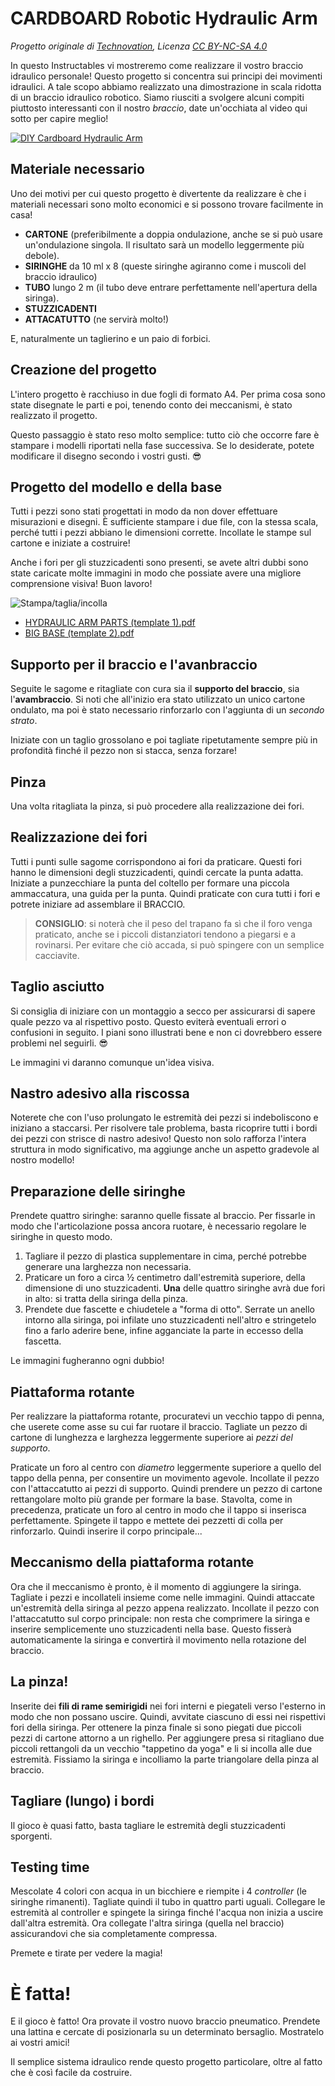 # CARDBOARD Robotic Hydraulic Arm

_Progetto originale di [Technovation](mailto:technovationrobot@gmail.com), Licenza [CC BY-NC-SA 4.0](https://creativecommons.org/licenses/by-nc-sa/4.0/deed.it)_

In questo Instructables vi mostreremo come realizzare il vostro braccio idraulico personale! Questo progetto si concentra sui principi dei movimenti idraulici. A tale scopo abbiamo realizzato una dimostrazione in scala ridotta di un braccio idraulico robotico. Siamo riusciti a svolgere alcuni compiti piuttosto interessanti con il nostro _braccio_, date un'occhiata al video qui sotto per capire meglio!

[![DIY Cardboard Hydraulic Arm](https://img.youtube.com/vi/Eqn4g2aQ70U/0.jpg)](https://www.youtube.com/watch?v=Eqn4g2aQ70U)

## Materiale necessario

Uno dei motivi per cui questo progetto è divertente da realizzare è che i materiali necessari sono molto economici e si possono trovare facilmente in casa!

* **CARTONE** (preferibilmente a doppia ondulazione, anche se si può usare un'ondulazione singola. Il risultato sarà un modello leggermente più debole).
* **SIRINGHE** da 10 ml x 8 (queste siringhe agiranno come i muscoli del braccio idraulico)
* **TUBO** lungo 2 m (il tubo deve entrare perfettamente nell'apertura della siringa).
* **STUZZICADENTI**
* **ATTACATUTTO** (ne servirà molto!)

E, naturalmente un taglierino e un paio di forbici.

## Creazione del progetto

L'intero progetto è racchiuso in due fogli di formato A4. Per prima cosa sono state disegnate le parti e poi, tenendo conto dei meccanismi, è stato realizzato il progetto.

Questo passaggio è stato reso molto semplice: tutto ciò che occorre fare è stampare i modelli riportati nella fase successiva. Se lo desiderate, potete modificare il disegno secondo i vostri gusti. 😎

## Progetto del modello e della base

Tutti i pezzi sono stati progettati in modo da non dover effettuare misurazioni e disegni. È sufficiente stampare i due file, con la stessa scala, perché tutti i pezzi abbiano le dimensioni corrette. Incollate le stampe sul cartone e iniziate a costruire!

Anche i fori per gli stuzzicadenti sono presenti, se avete altri dubbi sono state caricate molte immagini in modo che possiate avere una migliore comprensione visiva! Buon lavoro!

![Stampa/taglia/incolla](https://upload.wikimedia.org/wikipedia/commons/2/2c/Pdflogogt.png)

* [HYDRAULIC ARM PARTS (template 1).pdf](HYDRAULIC%20ARM%20PARTS%20(template%201).pdf)
* [BIG BASE (template 2).pdf](BIG%20BASE%20(template%202).pdf)

## Supporto per il braccio e l'avanbraccio

Seguite le sagome e ritagliate con cura sia il **supporto del braccio**, sia l'**avambraccio**. Si noti che all'inizio era stato utilizzato un unico cartone ondulato, ma poi è stato necessario rinforzarlo con l'aggiunta di un _secondo strato_.

Iniziate con un taglio grossolano e poi tagliate ripetutamente sempre più in profondità finché il pezzo non si stacca, senza forzare!

## Pinza

Una volta ritagliata la pinza, si può procedere alla realizzazione dei fori.

## Realizzazione dei fori

Tutti i punti sulle sagome corrispondono ai fori da praticare. Questi fori hanno le dimensioni degli stuzzicadenti, quindi cercate la punta adatta. Iniziate a punzecchiare la punta del coltello per formare una piccola ammaccatura, una guida per la punta. Quindi praticate con cura tutti i fori e potrete iniziare ad assemblare il BRACCIO.

> **CONSIGLIO**: si noterà che il peso del trapano fa sì che il foro venga praticato, anche se i piccoli distanziatori tendono a piegarsi e a rovinarsi. Per evitare che ciò accada, si può spingere con un semplice cacciavite.

## Taglio asciutto

Si consiglia di iniziare con un montaggio a secco per assicurarsi di sapere quale pezzo va al rispettivo posto. Questo eviterà eventuali errori o confusioni in seguito. I piani sono illustrati bene e non ci dovrebbero essere problemi nel seguirli. 😎

Le immagini vi daranno comunque un'idea visiva.

## Nastro adesivo alla riscossa

Noterete che con l'uso prolungato le estremità dei pezzi si indeboliscono e iniziano a staccarsi. Per risolvere tale problema, basta ricoprire tutti i bordi dei pezzi con strisce di nastro adesivo! Questo non solo rafforza l'intera struttura in modo significativo, ma aggiunge anche un aspetto gradevole al nostro modello!

## Preparazione delle siringhe

Prendete quattro siringhe: saranno quelle fissate al braccio. Per fissarle in modo che l'articolazione possa ancora ruotare, è necessario regolare le siringhe in questo modo.

1. Tagliare il pezzo di plastica supplementare in cima, perché potrebbe generare una larghezza non necessaria.
1. Praticare un foro a circa ½ centimetro dall'estremità superiore, della dimensione di uno stuzzicadenti. **Una** delle quattro siringhe avrà due fori in alto: si tratta della siringa della pinza.
1. Prendete due fascette e chiudetele a "forma di otto". Serrate un anello intorno alla siringa, poi infilate uno stuzzicadenti nell'altro e stringetelo fino a farlo aderire bene, infine agganciate la parte in eccesso della fascetta.

Le immagini fugheranno ogni dubbio!

## Piattaforma rotante

Per realizzare la piattaforma rotante, procuratevi un vecchio tappo di penna, che userete come asse su cui far ruotare il braccio. Tagliate un pezzo di cartone di lunghezza e larghezza leggermente superiore ai _pezzi del supporto_.

Praticate un foro al centro con _diametro_ leggermente superiore a quello del tappo della penna, per consentire un movimento agevole. Incollate il pezzo con l'attaccatutto ai pezzi di supporto. Quindi prendere un pezzo di cartone rettangolare molto più grande per formare la base. Stavolta, come in precedenza, praticate un foro al centro in modo che il tappo si inserisca perfettamente. Spingete il tappo e mettete dei pezzetti di colla per rinforzarlo. Quindi inserire il corpo principale...

## Meccanismo della piattaforma rotante

Ora che il meccanismo è pronto, è il momento di aggiungere la siringa. Tagliate i pezzi e incollateli insieme come nelle immagini. Quindi attaccate un'estremità della siringa al pezzo appena realizzato. Incollate il pezzo con l'attaccatutto sul corpo principale: non resta che comprimere la siringa e inserire semplicemente uno stuzzicadenti nella base. Questo fisserà automaticamente la siringa e convertirà il movimento nella rotazione del braccio.

## La pinza!

Inserite dei **fili di rame semirigidi** nei fori interni e piegateli verso l'esterno in modo che non possano uscire. Quindi, avvitate ciascuno di essi nei rispettivi fori della siringa. Per ottenere la pinza finale si sono piegati due piccoli pezzi di cartone attorno a un righello. Per aggiungere presa si ritagliano due piccoli rettangoli da un vecchio "tappetino da yoga" e li si incolla alle due estremità. Fissiamo la siringa e incolliamo la parte triangolare della pinza al braccio.

## Tagliare (lungo) i bordi

Il gioco è quasi fatto, basta tagliare le estremità degli stuzzicadenti sporgenti.

## Testing time

Mescolate 4 colori con acqua in un bicchiere e riempite i 4 _controller_ (le siringhe rimanenti). Tagliate quindi il tubo in quattro parti uguali. Collegare le estremità al controller e spingete la siringa finché l'acqua non inizia a uscire dall'altra estremità. Ora collegate l'altra siringa (quella nel braccio) assicurandovi che sia completamente compressa.

Premete e tirate per vedere la magia!

# È fatta!

E il gioco è fatto! Ora provate il vostro nuovo braccio pneumatico. Prendete una lattina e cercate di posizionarla su un determinato bersaglio. Mostratelo ai vostri amici!

Il semplice sistema idraulico rende questo progetto particolare, oltre al fatto che è così facile da costruire.

